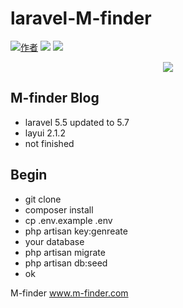 laravel-M-finder
===

[![作者](https://img.shields.io/badge/%E4%BD%9C%E8%80%85-M--finder-brightgreen.svg)](http://www.m-finder.com) ![](https://img.shields.io/badge/language-php-red.svg) ![](https://img.shields.io/badge/laravel-5.7-green.svg)
<p align="center"><img src="http://www.m-finder.com/images/banner.jpeg"></p>

M-finder Blog
----
* laravel 5.5 updated to 5.7
* layui 2.1.2
* not finished


Begin
----
* git clone
* composer install
* cp .env.example .env
* php artisan key:genreate
* your database
* php artisan migrate
* php artisan db:seed
* ok

M-finder
www.m-finder.com
